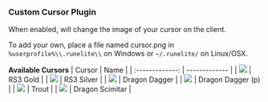 ### Custom Cursor Plugin
When enabled, will change the image of your cursor on the client.

To add your own, place a file named cursor.png in `%userprofile%\\.runelite\\` on Windows or `~/.runelite/` on Linux/OSX.

**Available Cursors**
| Cursor  | Name |
| :-------------: | ------------- |
| ![](https://github.com/runelite/runelite/blob/master/runelite-client/src/main/resources/net/runelite/client/plugins/customcursor/cursor-rs3-gold.png) | RS3 Gold |
| ![](https://github.com/runelite/runelite/blob/master/runelite-client/src/main/resources/net/runelite/client/plugins/customcursor/cursor-rs3-silver.png) | RS3 Silver |
| ![](https://github.com/runelite/runelite/blob/master/runelite-client/src/main/resources/net/runelite/client/plugins/customcursor/cursor-dragon-dagger.png) | Dragon Dagger |
| ![](https://github.com/runelite/runelite/blob/master/runelite-client/src/main/resources/net/runelite/client/plugins/customcursor/cursor-dragon-dagger-p.png) | Dragon Dagger (p) |
| ![](https://github.com/runelite/runelite/blob/master/runelite-client/src/main/resources/net/runelite/client/plugins/customcursor/cursor-trout.png) | Trout |
| ![](https://github.com/runelite/runelite/blob/master/runelite-client/src/main/resources/net/runelite/client/plugins/customcursor/cursor-dragon-scimitar.png) | Dragon Scimitar |